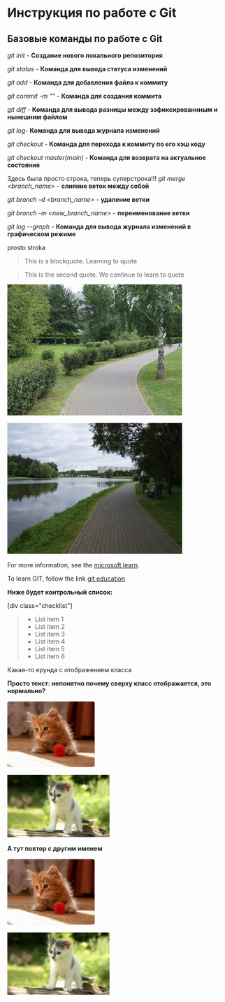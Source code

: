 # Инструкция по работе с Git

## Базовые команды по работе с Git

*git init* - **Создание нового локального репозитория**

*git status* - **Команда для вывода статуса изменений**

*git add* - **Команда для добавления файла к коммиту**

*git commit -m "<message>"* - **Команда для создания коммита**

*git diff* - **Команда для вывода разницы между зафиксированнным и нынешним файлом**

*git log*- **Команда для вывода журнала изменений**

*git checkout <commit code>* - **Команда для перехода к коммиту по его хэш коду**

*git checkout master(main)* - **Команда для возврата на актуальное состояние**

Здесь была просто строка, теперь суперстрока!!!
*git merge <branch_name>* - **слияние веток между собой**

*git branch -d <branch_name>* - **удаление ветки**

*git branch -m <new_branch_name>* - **переименование ветки**

*git log --graph* - **Команда для вывода журнала изменений в графическом режиме**

prosto stroka

> This is a blockquote. Learning to quote

> This is the second quote. We continue to learn to quote

![парковая дорожка1](images/sample1.jpg)

![парковая дорожка2](images/sample2.jpg)

For more information, see the [microsoft learn](https://learn.microsoft.com/ru-ru/contribute/markdown-reference).

To learn GIT, follow the link [git education](https://habr.com/ru/post/541258/)

**Ниже будет контрольный список:**

 [div class="checklist"]
> * List item 1
> * List item 2
> * List item 3
> * List item 4
> * List item 5
> * List item 6

Какая-то ерунда с отображением класса

**Просто текст: непонятно почему сверху класс отображается, это нормально?**

![котик №1](images/kotik1.jpg)

![котик №2](images/kotik2.jpg)

**А тут повтор с другим именем**

![кот №1](images/kotik1.jpg)

![кот №2](images/kotik2.jpg)

